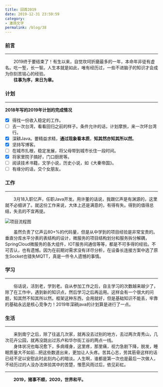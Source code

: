```yaml
---
title: 回首2019
date: 2019-12-31 23:59:59
category:
- 激扬文字
permalink: /blog/38
---
```


### 前言
---

&emsp;&emsp;2019终于要结束了！有生以来，自觉坎坷折磨最多的一年，本命年非徒有虚名。吃一堑，长一智。人生本就是如此，唯有经历过，一些不进脑子的知识才会成为你刻苦铭心的经验。  
&emsp;&emsp;**往事为序，来日为章。**    

<!-- more -->

### 计划

---

**2018年写的2019年计划的完成情况**

- [x] 得找一份收入稳定的工作。
- [ ] 去一次台湾，看看回归之前的样子。条件允许的话，计划摩旅，来一次环台湾行。
- [x] 深耕Java。要精益求精，**通过现象看本质**，**知其然亦知其所以然**。
- [x] 坚持写博客。
- [ ] 在城市扎根，稳定发展，将父母带到城市长住一段时间。
- [x] 将家里院子搞好，门口厨房等。
- [ ] 阅读技术书籍，文学小说，历史小说，如《大秦帝国》。
- [ ] 有缘分的话，交个女朋友。

### 工作

---

&emsp;&emsp;3月18入职亿声，任职Java开发。用许董的话说，我跟亿声是有渊源的，这里就不必细讲了。就这份工作来说，大体上还是满意的，有得有失。得到的值得总结，失去的不宜再提。  

![项目流程图](https://www.huangdayu.cn/assets/private/images/image-96.png)

&emsp;&emsp;虽然负责了亿声云80+%的代码量，但是从中学到的项目经验是非常宝贵的。垂直分库水平分表的表结构的设计，微服务的项目结构划分和服务拆分解耦，SpringCloud微服务的各大组件，IOT服务间通信等等，都是不可多得的经验。不可否认，也有遗憾。因为在前期对需求没有详尽分析，在设备长连接方案中选了原生Socket也错失MQTT，真是一件令人遗憾的事情。

### 学习
---

&emsp;&emsp;俗话说，活到老，学到老。自从参加工作之后，自主学习的次数越来越少了，除了在工作中，遇到新的知识点，然后学习之后再运用。这样会有一个很大的问题，知其然不知其所以然。框架这种东西，会用就好，但是基础知识不能丢，牢靠的基础永远是核心竞争力！2019年深耕java的计划算是进行了一点。  

### 生活
---

&emsp;&emsp;来到南宁之后，除了往返几次家，就再没去过别的地方，去过两次青秀山，几次花卉公园，就再没跳出过苏卢和华尔街工谷的两点一线。  
&emsp;&emsp;身体状况也每况愈下，多病缠身，这里疼，那里痛，视力急剧下降，脱发，睡眠质量大不如前...把这些数道出来，更加让人头疼。苦其心志，劳其筋骨这样的话已经不足以安慰此时此刻内心的暗淡。人生啊，谁都是第一次也是最后一次做人，不经历过的人没办法体验其中的苦楚，惟愿风雨过后，依见彩虹。

---

**&emsp;&emsp;2019，猪事不顺，2020，世界和平。**